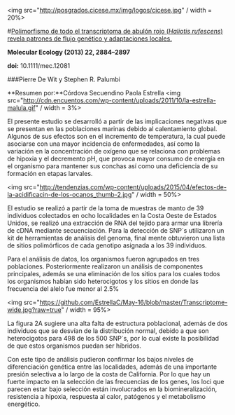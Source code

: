<img src="http://posgrados.cicese.mx/img/logos/cicese.jpg" / width = 20%>

#[Polimorfismo de todo el transcriptoma de abulón rojo (*Haliotis rufescens*)  revela patrones de flujo genético y adaptaciones locales.](http://onlinelibrary.wiley.com/doi/10.1111/mec.12081/full)

**Molecular Ecology (2013) 22, 2884–2897** 

**doi:**  10.1111/mec.12081

###Pierre De Wit y Stephen R. Palumbi


**Resumen por:**Córdova Secuendino Paola Estrella 
<img src="http://cdn.encuentos.com/wp-content/uploads/2011/10/la-estrella-malula.gif" / width = 3%>

El presente estudio se desarrolló a partir de las implicaciones negativas que se presentan en las poblaciones marinas debido al calentamiento global. Algunos de sus efectos son en el incremento de temperatura, la cual puede asociarse con una mayor incidencia de enfermedades,  así como la variación en la concentración de oxígeno que se relaciona con problemas de hipoxia y  el decremento pH, que provoca mayor consumo de energía en el organismo para mantener sus conchas así como una deficiencia de su formación en etapas larvales. 

<img src="http://tendenzias.com/wp-content/uploads/2015/04/efectos-de-la-acidificacin-de-los-ocanos_thumb-2.jpg" / width = 50%>

El estudio se realizó a partir de la toma de muestras de manto de 39 individuos colectados en ocho localidades en la Costa Oeste de Estados Unidos, se realizó una extracción de RNA del tejido para armar una librería de cDNA mediante secuenciación. Para la detección de SNP´s utilizaron un kit de herramientas de análisis del genoma, final mente obtuvieron una lista de sitios polimórficos de cada genotipo asignada a los 39 individuos.

Para el análisis de datos, los organismos fueron agrupados en tres poblaciones. Posteriormente realizaron un análisis de componentes principales, además se una eliminación de los sitios para los cuales todos los organismos habían sido heterocigotos y los sitios en donde las frecuencia del alelo fue menor al 2.5%

<img src="https://github.com/EstrellaC/May-16/blob/master/Transcriptome-wide.jpg?raw=true" / width = 95%>

La figura 2A sugiere una alta falta  de estructura poblacional, además de dos individuos que se desvían de la distribución normal, debido a que son heterocigotos para 498 de los 500 SNP´s, por lo cual existe la posibilidad de que estos organismos puedan ser híbridos.

Con este tipo de análisis pudieron confirmar los bajos niveles de diferenciación genética entre las localidades, además de una importante presión selectiva a lo largo de la costa de California. Por lo que hay un fuerte impacto en la selección de las frecuencias de los genes, los loci que parecen estar bajo selección están involucrados en la biomineralización, resistencia a hipoxia, respuesta al calor, patógenos y el metabolismo energético. 

